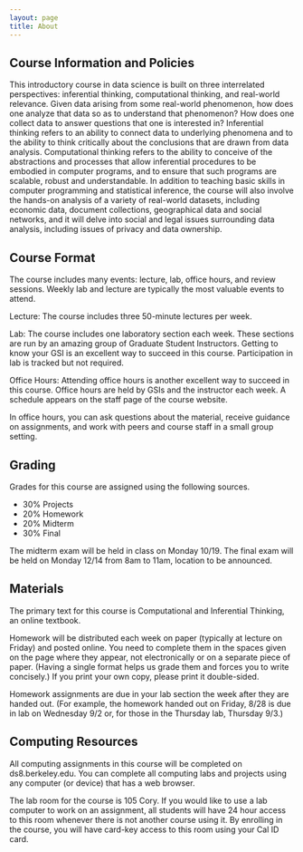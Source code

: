 ```yaml
---
layout: page
title: About
---
```


## Course Information and Policies

This introductory course in data science is built on three interrelated perspectives: inferential thinking, computational thinking, and real-world relevance. Given data arising from some real-world phenomenon, how does one analyze that data so as to understand that phenomenon? How does one collect data to answer questions that one is interested in? Inferential thinking refers to an ability to connect data to underlying phenomena and to the ability to think critically about the conclusions that are drawn from data analysis. Computational thinking refers to the ability to conceive of the abstractions and processes that allow inferential procedures to be embodied in computer programs, and to ensure that such programs are scalable, robust and understandable. In addition to teaching basic skills in computer programming and statistical inference, the course will also involve the hands-on analysis of a variety of real-world datasets, including economic data, document collections, geographical data and social networks, and it will delve into social and legal issues surrounding data analysis, including issues of privacy and data ownership.

## Course Format

The course includes many events: lecture, lab, office hours, and review sessions. Weekly lab and lecture are typically the most valuable events to attend.

Lecture: The course includes three 50-minute lectures per week.

Lab: The course includes one laboratory section each week. These sections are run by an amazing group of Graduate Student Instructors. Getting to know your GSI is an excellent way to succeed in this course. Participation in lab is tracked but not required.

Office Hours: Attending office hours is another excellent way to succeed in this course. Office hours are held by GSIs and the instructor each week. A schedule appears on the staff page of the course website.

In office hours, you can ask questions about the material, receive guidance on assignments, and work with peers and course staff in a small group setting.

## Grading

Grades for this course are assigned using the following sources.

- 30% Projects
- 20% Homework
- 20% Midterm
- 30% Final

The midterm exam will be held in class on Monday 10/19. The final exam will be held on Monday 12/14 from 8am to 11am, location to be announced.

## Materials

The primary text for this course is Computational and Inferential Thinking, an online textbook.

Homework will be distributed each week on paper (typically at lecture on Friday) and posted online. You need to complete them in the spaces given on the page where they appear, not electronically or on a separate piece of paper. (Having a single format helps us grade them and forces you to write concisely.) If you print your own copy, please print it double-sided.

Homework assignments are due in your lab section the week after they are handed out. (For example, the homework handed out on Friday, 8/28 is due in lab on Wednesday 9/2 or, for those in the Thursday lab, Thursday 9/3.)

## Computing Resources

All computing assignments in this course will be completed on ds8.berkeley.edu. You can complete all computing labs and projects using any computer (or device) that has a web browser.

The lab room for the course is 105 Cory. If you would like to use a lab computer to work on an assignment, all students will have 24 hour access to this room whenever there is not another course using it. By enrolling in the course, you will have card-key access to this room using your Cal ID card.